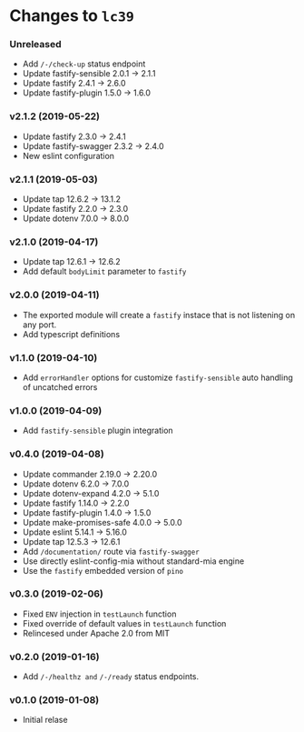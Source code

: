 # Changes to `lc39`

### Unreleased

 - Add `/-/check-up` status endpoint
 - Update fastify-sensible 2.0.1 -> 2.1.1
 - Update fastify 2.4.1 -> 2.6.0
 - Update fastify-plugin 1.5.0 -> 1.6.0

### v2.1.2 (2019-05-22)

- Update fastify 2.3.0 -> 2.4.1
- Update fastify-swagger 2.3.2 -> 2.4.0
- New eslint configuration

### v2.1.1 (2019-05-03)

- Update tap 12.6.2 -> 13.1.2
- Update fastify 2.2.0 -> 2.3.0
- Update dotenv 7.0.0 -> 8.0.0

### v2.1.0 (2019-04-17)

- Update tap 12.6.1 -> 12.6.2
- Add default `bodyLimit` parameter to `fastify`

### v2.0.0 (2019-04-11)

- The exported module will create a `fastify` instace that
  is not listening on any port.
- Add typescript definitions

### v1.1.0 (2019-04-10)

- Add `errorHandler` options for customize `fastify-sensible`
  auto handling of uncatched errors

### v1.0.0 (2019-04-09)

- Add `fastify-sensible` plugin integration

### v0.4.0 (2019-04-08)

- Update commander 2.19.0 -> 2.20.0
- Update dotenv 6.2.0 -> 7.0.0
- Update dotenv-expand 4.2.0 -> 5.1.0
- Update fastify 1.14.0 -> 2.2.0
- Update fastify-plugin 1.4.0 -> 1.5.0
- Update make-promises-safe 4.0.0 -> 5.0.0
- Update eslint 5.14.1 -> 5.16.0
- Update tap 12.5.3 -> 12.6.1
- Add `/documentation/` route via `fastify-swagger`
- Use directly eslint-config-mia without standard-mia engine
- Use the `fastify` embedded version of `pino`

### v0.3.0 (2019-02-06)

- Fixed `ENV` injection in `testLaunch` function
- Fixed override of default values in `testLaunch` function
- Relincesed under Apache 2.0 from MIT

### v0.2.0 (2019-01-16)

- Add `/-/healthz and` `/-/ready` status endpoints.

### v0.1.0 (2019-01-08)

- Initial relase
